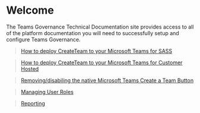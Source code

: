 # Welcome

The Teams Governance Technical Documentation site provides access to all of the platform documentation you will need to successfully setup and configure Teams Governance.

>[How to deploy CreateTeam to your Microsoft Teams for SASS](deployteamsapp.md)

>[How to deploy CreateTeam to your Microsoft Teams for Customer Hosted](customerHosted/InstallingCreateTeamCustomerTenant.md)

>[Removing/disabiling the native Microsoft Teams Create a Team Button](RemovingDefaultTeamsCreateButton.md)

>[Managing User Roles](ManagingUserRoles.md)

>[Reporting](Reporting.md)
